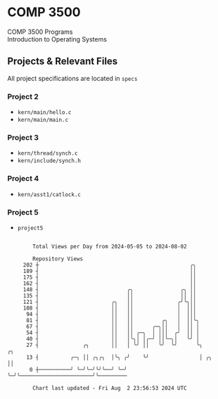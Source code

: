 # COMP 3500
COMP 3500 Programs  
Introduction to Operating Systems  
## Projects & Relevant Files
All project specifications are located in `specs`
### Project 2
- `kern/main/hello.c`
- `kern/main/main.c`
### Project 3
- `kern/thread/synch.c`
- `kern/include/synch.h`
### Project 4
- `kern/asst1/catlock.c`
### Project 5
- `project5`

```

        Total Views per Day from 2024-05-05 to 2024-08-02

        Repository Views
     202 ┼                                                ╭╮
     189 ┤                                                ││
     175 ┤                                                ││
     162 ┤                                                ││
     148 ┤                            ╭╮               ╭╮ ││
     135 ┤                            ││               ││ ││
     121 ┤                       ╭╮   ││              ╭╯╰╮││
     108 ┤                       ││   ││              │  │││
      94 ┤                       ││   ││              │  │││
      81 ┤                       ││   ││         ╭╮   │  ││╰╮
      67 ┤                       ││   ││      ╭─╮││   │  ││ │
      54 ┤                       ││   ││ ╭─╮  │ │││  ╭╯  ││ │
      40 ┤                       ││   │╰╮│ │╭─╯ ││╰─╮│   ╰╯ │
      27 ┤              ╭╮       ││   │ ╰╯ ││   ╰╯  ╰╯      ╰╮                          ╭╮
      13 ┤          ╭─╮ ││ ╭╮╭╮  │╰╮ ╭╯    ╰╯                │ ╭╮                       ││
       0 ┼──────────╯ ╰─╯╰─╯╰╯╰──╯ ╰─╯                       ╰─╯╰───────────────────────╯╰─────────

        Chart last updated - Fri Aug  2 23:56:53 2024 UTC
        
```
